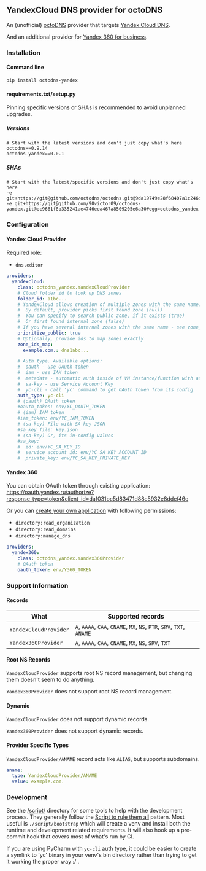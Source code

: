 ## YandexCloud DNS provider for octoDNS

An (unofficial) [octoDNS](https://github.com/octodns/octodns/) provider that targets [Yandex Cloud DNS](https://cloud.yandex.com/en/services/dns).

And an additional provider for [Yandex 360 for business](https://360.yandex.com/business/).

### Installation

#### Command line

```
pip install octodns-yandex
```

#### requirements.txt/setup.py

Pinning specific versions or SHAs is recommended to avoid unplanned upgrades.

##### Versions

```
# Start with the latest versions and don't just copy what's here
octodns==0.9.14
octodns-yandex==0.0.1
```

##### SHAs

```
# Start with the latest/specific versions and don't just copy what's here
-e git+https://git@github.com/octodns/octodns.git@9da19749e28f68407a1c246dfdf65663cdc1c422#egg=octodns
-e git+https://git@github.com/90victor09/octodns-yandex.git@ec9661f8b335241ae4746eea467a8509205e6a30#egg=octodns_yandex
```

### Configuration

#### Yandex Cloud Provider

Required role:
- `dns.editor`

```yaml
providers:
  yandexcloud:
    class: octodns_yandex.YandexCloudProvider
    # Cloud folder id to look up DNS zones
    folder_id: a1bc...
    # YandexCloud allows creation of multiple zones with the same name.
    #  By default, provider picks first found zone (null)
    #  You can specify to search public zone, if it exists (true)
    #  Or first found internal zone (false)
    # If you have several internal zones with the same name - see zone_ids_map
    prioritize_public: true
    # Optionally, provide ids to map zones exactly
    zone_ids_map:
      example.com.: dns1abc...

    # Auth type. Available options:
    #  oauth - use OAuth token
    #  iam - use IAM token
    #  metadata - automatic auth inside of VM instance/function with assigned Service Account
    #  sa-key - use Service Account Key
    #  yc-cli - call 'yc' command to get OAuth token from its config
    auth_type: yc-cli
    # (oauth) OAuth token
    #oauth_token: env/YC_OAUTH_TOKEN
    # (iam) IAM token
    #iam_token: env/YC_IAM_TOKEN
    # (sa-key) File with SA key JSON
    #sa_key_file: key.json
    # (sa-key) Or, its in-config values
    #sa_key:
    #  id: env/YC_SA_KEY_ID
    #  service_account_id: env/YC_SA_KEY_ACCOUNT_ID
    #  private_key: env/YC_SA_KEY_PRIVATE_KEY
```

#### Yandex 360

You can obtain OAuth token through existing application:  
https://oauth.yandex.ru/authorize?response_type=token&client_id=daf031bc5d83471d88c5932e8ddef46c

Or you can [create your own application](https://yandex.ru/dev/api360/doc/concepts/access.html) with following permissions:
- `directory:read_organization`
- `directory:read_domains`
- `directory:manage_dns`

```yaml
providers:
  yandex360:
    class: octodns_yandex.Yandex360Provider
    # OAuth token
    oauth_token: env/Y360_TOKEN
```

### Support Information

#### Records

| What                  | Supported records                                                     |
|-----------------------|-----------------------------------------------------------------------|
| `YandexCloudProvider` | `A`, `AAAA`, `CAA`, `CNAME`, `MX`, `NS`, `PTR`, `SRV`, `TXT`, `ANAME` |
| `Yandex360Provider`   | `A`, `AAAA`, `CAA`, `CNAME`, `MX`, `NS`, `SRV`, `TXT`                 |

#### Root NS Records

`YandexCloudProvider` supports root NS record management, but changing them doesn't seem to do anything.

`Yandex360Provider` does not support root NS record management.

#### Dynamic

`YandexCloudProvider` does not support dynamic records.

`Yandex360Provider` does not support dynamic records.

#### Provider Specific Types

`YandexCloudProvider/ANAME` record acts like `ALIAS`, but supports subdomains.
```yaml
aname:
  type: YandexCloudProvider/ANAME
  value: example.com.
```

### Development

See the [/script/](/script/) directory for some tools to help with the development process. They generally follow the [Script to rule them all](https://github.com/github/scripts-to-rule-them-all) pattern. Most useful is `./script/bootstrap` which will create a venv and install both the runtime and development related requirements. It will also hook up a pre-commit hook that covers most of what's run by CI.

If you are using PyCharm with `yc-cli` auth type, it could be easier to create a symlink to 'yc' binary in your venv's bin directory rather than trying to get it working the proper way :/ .
